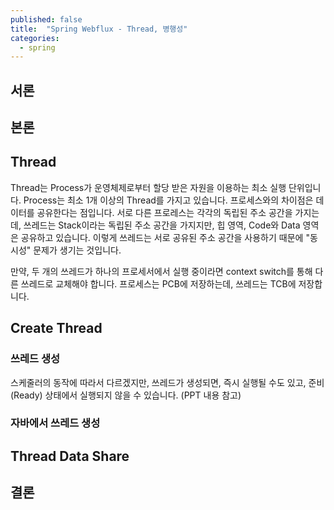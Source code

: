 ```yaml
---
published: false
title:  "Spring Webflux - Thread, 병행성"
categories:
  - spring
---
```


## 서론



## 본론

## Thread

Thread는 Process가 운영체제로부터 할당 받은 자원을 이용하는 최소 실행 단위입니다. Process는 최소 1개 이상의 Thread를 가지고 있습니다. 프로세스와의 차이점은 데이터를 공유한다는 점입니다. 서로 다른 프로레스는 각각의 독립된 주소 공간을 가지는데, 쓰레드는 Stack이라는 독립된 주소 공간을 가지지만, 힙 영역, Code와 Data 영역은 공유하고 있습니다. 이렇게 쓰레드는 서로 공유된 주소 공간을 사용하기 때문에 "동시성" 문제가 생기는 것입니다.

만약, 두 개의 쓰레드가 하나의 프로세서에서 실행 중이라면 context switch를 통해 다른 쓰레드로 교체해야 합니다. 프로세스는 PCB에 저장하는데, 쓰레드는 TCB에 저장합니다.

## Create Thread

### 쓰레드 생성

스케줄러의 동작에 따라서 다르겠지만, 쓰레드가 생성되면, 즉시 실행될 수도 있고, 준비(Ready) 상태에서 실행되지 않을 수 있습니다. (PPT 내용 참고) 

### 자바에서 쓰레드 생성



## Thread Data Share



## 결론